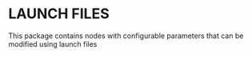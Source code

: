 # LAUNCH FILES
This package contains nodes with configurable parameters that can be modified
using launch files
